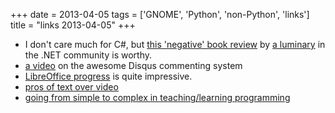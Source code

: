 +++
date = 2013-04-05
tags = ['GNOME', 'Python', 'non-Python', 'links']
title = "links 2013-04-05"
+++

-   I don\'t care much for C\#, but [this \'negative\' book review] by
    [a luminary] in the .NET community is worthy.
-   [a video] on the awesome Disqus commenting system
-   [LibreOffice progress] is quite impressive.
-   [pros of text over video]
-   [going from simple to complex in teaching/learning programming]

  [this \'negative\' book review]: http://msmvps.com/blogs/jon_skeet/archive/2011/12/05/book-review-fluent-c-rebecca-riordan-sams.aspx
  [a luminary]: http://www.yoda.arachsys.com/csharp/
  [a video]: http://pycon.blip.tv/file/4880330/
  [LibreOffice progress]: http://people.gnome.org/~michael/blog/2011-06-03-libreoffice-3-4-0.html
  [pros of text over video]: http://journal.dedasys.com/2011/07/25/why-i-prefer-text-to-video
  [going from simple to complex in teaching/learning programming]: http://www.curiousefficiency.org/posts/2011/08/scripting-languages-and-suitable.html
